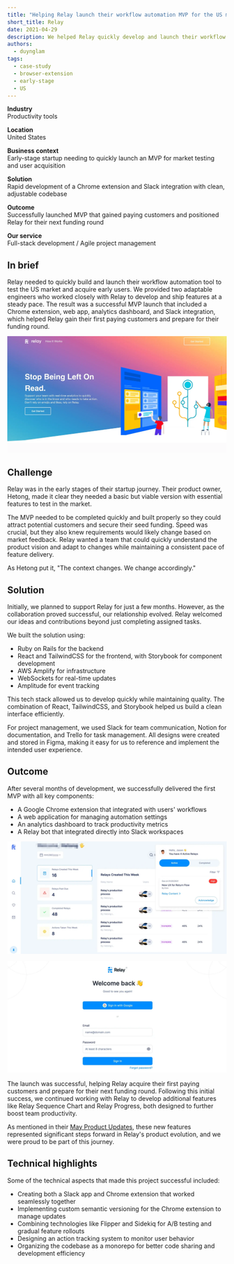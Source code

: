 ```yaml
---
title: "Helping Relay launch their workflow automation MVP for the US market"
short_title: Relay
date: 2021-04-29
description: We helped Relay quickly develop and launch their workflow automation tool for early market testing. Our engineers built a complete solution including a Chrome extension, web app, and Slack integration that helped Relay acquire their first paying customers and prepare for their next funding round.
authors: 
  - duynglam
tags: 
  - case-study
  - browser-extension
  - early-stage
  - US
---
```


**Industry**\
Productivity tools

**Location**\
United States

**Business context**\
Early-stage startup needing to quickly launch an MVP for market testing and user acquisition

**Solution**\
Rapid development of a Chrome extension and Slack integration with clean, adjustable codebase

**Outcome**\
Successfully launched MVP that gained paying customers and positioned Relay for their next funding round

**Our service**\
Full-stack development / Agile project management

## In brief

Relay needed to quickly build and launch their workflow automation tool to test the US market and acquire early users. We provided two adaptable engineers who worked closely with Relay to develop and ship features at a steady pace. The result was a successful MVP launch that included a Chrome extension, web app, analytics dashboard, and Slack integration, which helped Relay gain their first paying customers and prepare for their funding round.

![Relay's logo and branding banner for their workflow automation tool](assets/relay-logo-banner.webp)

## Challenge

Relay was in the early stages of their startup journey. Their product owner, Hetong, made it clear they needed a basic but viable version with essential features to test in the market.

The MVP needed to be completed quickly and built properly so they could attract potential customers and secure their seed funding. Speed was crucial, but they also knew requirements would likely change based on market feedback. Relay wanted a team that could quickly understand the product vision and adapt to changes while maintaining a consistent pace of feature delivery.

As Hetong put it, "The context changes. We change accordingly."

## Solution

Initially, we planned to support Relay for just a few months. However, as the collaboration proved successful, our relationship evolved. Relay welcomed our ideas and contributions beyond just completing assigned tasks.

We built the solution using:

* Ruby on Rails for the backend
* React and TailwindCSS for the frontend, with Storybook for component development
* AWS Amplify for infrastructure
* WebSockets for real-time updates
* Amplitude for event tracking

This tech stack allowed us to develop quickly while maintaining quality. The combination of React, TailwindCSS, and Storybook helped us build a clean interface efficiently.

For project management, we used Slack for team communication, Notion for documentation, and Trello for task management. All designs were created and stored in Figma, making it easy for us to reference and implement the intended user experience.

## Outcome

After several months of development, we successfully delivered the first MVP with all key components:

* A Google Chrome extension that integrated with users' workflows
* A web application for managing automation settings
* An analytics dashboard to track productivity metrics
* A Relay bot that integrated directly into Slack workspaces

![Relay's dashboard interface showing workflow automation features](assets/relay-dashboard-interface.webp)

![Relay's Slack integration showing bot functionality](assets/relay-slack-integration.webp)

The launch was successful, helping Relay acquire their first paying customers and prepare for their next funding round. Following this initial success, we continued working with Relay to develop additional features like Relay Sequence Chart and Relay Progress, both designed to further boost team productivity.

As mentioned in their [May Product Updates](https://teamrelay.medium.com/relay-product-updates-may-2021-f7b3db7002c5), these new features represented significant steps forward in Relay's product evolution, and we were proud to be part of this journey.

## Technical highlights

Some of the technical aspects that made this project successful included:

* Creating both a Slack app and Chrome extension that worked seamlessly together
* Implementing custom semantic versioning for the Chrome extension to manage updates
* Combining technologies like Flipper and Sidekiq for A/B testing and gradual feature rollouts
* Designing an action tracking system to monitor user behavior
* Organizing the codebase as a monorepo for better code sharing and development efficiency
